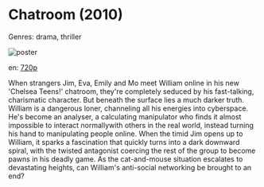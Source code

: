 # Chatroom (2010)

Genres: drama, thriller

![poster](http://image.tmdb.org/t/p/w500/kmFbDDyQ1IoLCMyMOZJ5D5ScYp7.jpg)

en:
  [720p](magnet:?xt=urn:btih:D60269138AF684D53787357651B0446BD57BE959&tr=udp://glotorrents.pw:6969/announce&tr=udp://tracker.opentrackr.org:1337/announce&tr=udp://torrent.gresille.org:80/announce&tr=udp://tracker.openbittorrent.com:80&tr=udp://tracker.coppersurfer.tk:6969&tr=udp://tracker.leechers-paradise.org:6969&tr=udp://p4p.arenabg.ch:1337&tr=udp://tracker.internetwarriors.net:1337)
  


When strangers Jim, Eva, Emily and Mo meet William online in his new 'Chelsea Teens!' chatroom, they're completely seduced by his fast-talking, charismatic character. But beneath the surface lies a much darker truth. William is a dangerous loner, channeling all his energies into cyberspace. He's become an analyser, a calculating manipulator who finds it almost impossible to interact normallywith others in the real world, instead turning his hand to manipulating people online. When the timid Jim opens up to William, it sparks a fascination that quickly turns into a dark downward spiral, with the twisted antagonist coercing the rest of the group to become pawns in his deadly game. As the cat-and-mouse situation escalates to devastating heights, can William's anti-social networking be brought to an end?